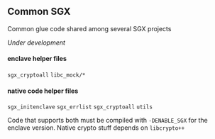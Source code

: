 ## Common SGX

Common glue code shared among several SGX projects

_Under development_

#### enclave helper files
`sgx_cryptoall`
`libc_mock/*`

#### native code helper files
`sgx_initenclave`
`sgx_errlist`
`sgx_cryptoall`
`utils`

Code that supports both must be compiled with `-DENABLE_SGX` for the enclave version. Native crypto stuff depends on `libcrypto++`

